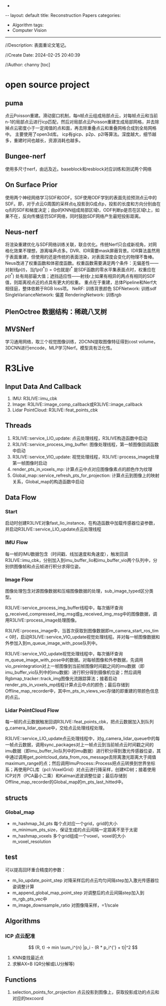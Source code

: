-
--
layout: default
title: Reconstruction Papers
categories:
- Algorithm
tags:
- Computer Vision
---
//Description: 表面重论文笔记。

//Create Date: 2024-02-25 20:40:39

//Author: channy
[toc]

# open source project
## puma 
点云Poisson重建。滑动窗口机制，每n帧点云组成局部点云，对每帧点云和当前n-1的局部点云进行icp匹配，然后对局部点云Poisson重建生成局部网格，并去除掉点云密度小于一定阈值的点和面，再去除重叠点云和重叠网格合成到全局网格中。
主要使用了open3d库。
icp有gicp、p2p、p2l等算法。深度越大，细节越多，重建时间也越长，资源消耗也越多。
## Bungee-nerf
使用多尺寸nerf，由远及近。baseblock和resblock对应训练和测试两个网络
## On Surface Prior
使用两个神经网络学习SDF和ODF。SDF使用ODF学到的表面先验预测点云中的SDF。即，对于点云G周围的采样点q,投影到G成点p，投影的长度和方向分别由在q点的SDF和梯度决定；由p的KNN组成局部区域t，ODF判断p是否在区域t上，如果不在，反向传播惩罚SDF网络，同时鼓励SDF网络产生最短投影距离。
## Neus-nerf
将渲染重建优化与SDF网络训练关联，联合优化。传统Nerf只合成新视角，对网格化效果不理想，游离噪声点多。DVR、IDR需要mask屏蔽背景。IDR算法虽然用于表面重建，但使用的还是传统的表面渲染，对表面深度会变化的物理不鲁棒。Neus改进了权重函数和体密度函数。权重函数需要满足两个条件：无偏差性——对射线$p(t)$，当$f(p(t^{*})) = 0$也就是$t^{*}$ 是SDF函数的零水平集表面点时，权重应在 $p(t^{*})$ 处有局部最大值；遮挡适应性——射线r上如果有相异的两点有相同的SDF值，则距离视点近的点具有更大的权重。
重点在于重建，总体Pipeline和Nerf大相径庭，整体依赖于RGB loss项。
NeRF: 训练背景颜色
SDFNetwork: 训练sdf
SingleVarianceNetwork: 偏差
RenderingNetwork: 训练rgb
## PlenOctree 数据结构：稀疏八叉树
## MVSNerf
学习通用网络，取三个视觉图像训练，2DCNN提取图像特征得到cost volume，3DCNN进行encode，MLP学习Nerf。模型具有泛化性。


# R3Live
## Input Data And Callback
1. IMU: R3LIVE::imu_cbk
2. Image: R3LIVE::image_comp_callback或R3LIVE::image_callback
3. Lidar PointCloud: R3LIVE::feat_points_cbk

## Threads
1. R3LIVE::service_LIO_update: 点云处理线程，R3LIVE构造函数中启动
2. R3LIVE::service_process_img_buffer: 图像处理线程，第一帧图像回调函数中启动
3. R3LIVE::service_VIO_update: 视觉处理线程，R3LIVE::process_image处理第一帧图像时启动
4. render_pts_in_voxels_mp: 计算点云中点对应图像像素点的颜色作为纹理
5. Global_map::service_refresh_pts_for_projection: 计算点云到图像上的映射关系，Global_map的构造函数中启动

## Data Flow
### Start
启动时创建R3LIVE对象fast_lio_instance，在构造函数中加载传感器位姿参数，并启动R3LIVE::service_LIO_update点云处理线程

### IMU Flow
每一帧的IMU数据包含（时间戳、线加速度和角速度），触发回调R3LIVE::imu_cbk，分别加入到imu_buffer_lio和imu_buffer_vio两个队列中，分别供图像帧和点云帧进行积分求得位姿。

### Image Flow
图像处理包含对源图像数据和压缩图像数据的处理，sub_image_typed区分类型。

R3LIVE::service_process_img_buffer线程中，每次循环查询g_received_compressed_img_msg或g_received_img_msg中的图像数据，调用R3LIVE::process_image处理图像。

R3LIVE::process_image中，当首次获取到图像数据即m_camera_start_ros_tim < 0时，启动R3LIVE::service_VIO_update视觉处理线程。并对每一帧图像数据和外参加入到m_queue_image_with_pose队列中。

R3LIVE::service_VIO_update视觉处理线程中，每次循环查询m_queue_image_with_pose中的数据。对每帧图像和外参数据，先调用vio_preintegration对上一帧图像到当前帧图像时间戳之间的imu数据（即imu_buffer_vio队列中的imu数据）进行积分得到摄像机位姿；然后调用Rgbmap_tracker::track_img图像光流跟踪算法；接着启动render_pts_in_voxels_mp线程计算点云中点的颜色；最后存储到Offline_map_recorder中，其中m_pts_in_views_vec存储的即重建的带颜色信息的点云。

### Lidar PointCloud Flow
每一帧的点云数据触发回调R3LIVE::feat_points_cbk，把点云数据加入到队列g_camera_lidar_queue中，交给点云处理线程处理。

R3LIVE::service_LIO_update点云处理线程中，对g_camera_lidar_queue中的每一帧点云数据，调用sync_packages对上一帧点云到当前帧点云时间戳之间的imu数据（即imu_buffer_lio队列中的imu数据）进行积分得到激光传感器位姿，其中通过调用get_pointcloud_data_from_ros_message去除离激光距离大于阈值maximum_range的点；然后调用ImuProcess::Process把点云转换到世界坐标系；再使用PCL库（pcl::VoxelGrid）对点云进行降采样，创建KD树；接着使用ICP对齐（PCA最小二乘）和Kalman滤波调整位姿；最后存储到Offline_map_recorder的Global_map的m_pts_last_hitted中。

## structs
### Global_map
* m_hashmap_3d_pts 每个点对应一个grid，grid的大小m_minimum_pts_size，保证生成的点云间隔一定距离不至于太密
* m_hashmap_voxels 多个grid组成一个voxel，voxel的大小m_voxel_resolution

## test
可以提高回环重合精度的参数：
* m_lio_update_point_step 对降采样后的点云均匀间隔step加入激光传感器位姿调整计算
* m_append_global_map_point_step 对调整后的点云间隔step加入到m_rgb_pts_vec中
* m_image_downsample_ratio 对图像降采样，=1/scale

## Algorithms
### ICP 点云配准
$$ (R, t) -> min \sum_i^{n} |p_i - (R * p_i^{'} + t)|^2 $$
1. KNN查找最近点
2. 求解AX=B (QR分解或LU分解等)

## Functions 
1. selection_points_for_projection 点云投影到图像上，获取投影成功的点云和对应的texcoord
